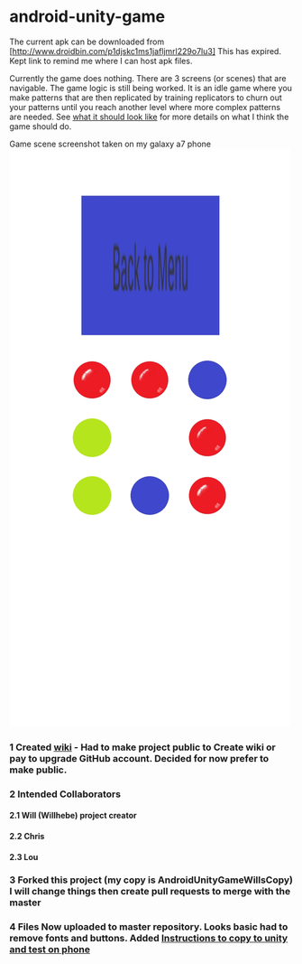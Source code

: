 # android-unity-game

The current apk can be downloaded from [http://www.droidbin.com/p1djskc1ms1jafljmrl229o7lu3]
This has expired. Kept link to remind me where I can host apk files.

Currently the game does nothing. There are 3 screens (or scenes) that are navigable. The game logic is still being worked. It is an idle game where you make patterns that are then replicated by training replicators to churn out your patterns until you reach another level where more complex patterns are needed. See [what it should look like](https://github.com/Willhebe/android-unity-game/wiki/What-it-should-look-like) for more details on what I think the game should do.

Game scene screenshot taken on my galaxy a7 phone ![game scene screenshot](https://github.com/Willhebe/android-unity-game/blob/master/Screenshot_20190903-133926_TestGitHub2.jpg)

### 1 Created [wiki](https://github.com/Willhebe/android-unity-game/wiki) - Had to make project public to Create wiki or pay to upgrade GitHub account. Decided for now prefer to make public.
### 2 Intended Collaborators
#### 2.1 Will (Willhebe) project creator
#### 2.2 Chris
#### 2.3 Lou
### 3 Forked this project (my copy is AndroidUnityGameWillsCopy) I will change things then create pull requests to merge with the master
### 4 Files Now uploaded to master repository. Looks basic had to remove fonts and buttons. Added [Instructions to copy to unity and test on phone](https://github.com/Willhebe/android-unity-game/wiki/Getting-Started)
